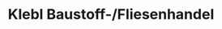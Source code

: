 ---
title: "Klebl Baustoff-/Fliesenhandel"
url: /neumarkt/klebl-baustoff-fliesenhandel/
shop: Baustoffe
---